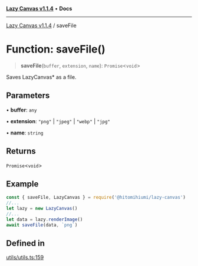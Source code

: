 [**Lazy Canvas v1.1.4**](../README.md) • **Docs**

***

[Lazy Canvas v1.1.4](../globals.md) / saveFile

# Function: saveFile()

> **saveFile**(`buffer`, `extension`, `name`): `Promise`\<`void`\>

Saves LazyCanvas* as a file.

## Parameters

• **buffer**: `any`

• **extension**: `"png"` \| `"jpeg"` \| `"webp"` \| `"jpg"`

• **name**: `string`

## Returns

`Promise`\<`void`\>

## Example

```ts
const { saveFile, LazyCanvas } = require('@hitomihiumi/lazy-canvas')
//...
let lazy = new LazyCanvas()
//...
let data = lazy.renderImage()
await saveFile(data, `png`)
```

## Defined in

[utils/utils.ts:159](https://github.com/hitomihiumi/lazy-canvas-ts/blob/2f56b7524690b04d018a0bb1b24e9f83eddf6fcf/src/utils/utils.ts#L159)
